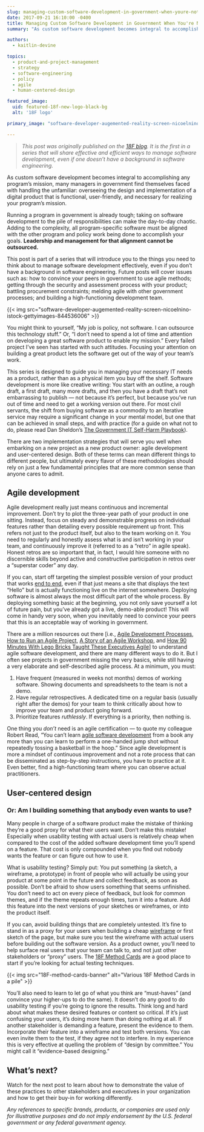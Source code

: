 ```yaml
---
slug: managing-custom-software-development-in-government-when-youre-not-a-software-engineer
date: 2017-09-21 16:10:00 -0400
title: Managing Custom Software Development in Government When You're Not a Software Engineer
summary: "As custom software development becomes integral to accomplishing any program's mission, many managers in government find themselves faced with handling the unfamiliar: overseeing the design and implementation of a digital product that is functional, user-friendly, and necessary for realizing your program’s mission."

authors:
  - kaitlin-devine

topics:
  - product-and-project-management
  - strategy
  - software-engineering
  - policy
  - agile
  - human-centered-design

featured_image:
  uid: featured-18f-new-logo-black-bg
  alt: '18F logo'

primary_image: "software-developer-augemented-reality-screen-nicoelnino-istock-gettyimages-844536006"

---
```


> _This post was originally published on the [18F blog](https://18f.gsa.gov/2017/09/20/managing-custom-software-development-in-government-when-youre-not-a-software-engineer/). It is the first in a series that will share effective and efficient ways to manage software development, even if one doesn’t have a background in software engineering._

As custom software development becomes integral to accomplishing any program’s mission, many managers in government find themselves faced with handling the unfamiliar: overseeing the design and implementation of a digital product that is functional, user-friendly, and necessary for realizing your program’s mission.

Running a program in government is already tough; taking on software development to the pile of responsibilities can make the day-to-day chaotic. Adding to the complexity, all program-specific software must be aligned with the other program and policy work being done to accomplish your goals. **Leadership and management for that alignment cannot be outsourced.**

This post is part of a series that will introduce you to the things you need to think about to manage software development effectively, even if you don’t have a background in software engineering. Future posts will cover issues such as: how to convince your peers in government to use agile methods; getting through the security and assessment process with your product; battling procurement constraints; melding agile with other government processes; and building a high-functioning development team.

{{< img src="software-developer-augemented-reality-screen-nicoelnino-istock-gettyimages-844536006" >}}

You might think to yourself, “My job is policy, not software. I can outsource this technology stuff.” Or, “I don’t need to spend a lot of time and attention on developing a great software product to enable my mission.” Every failed project I’ve seen has started with such attitudes. Focusing your attention on building a great product lets the software get out of the way of your team’s work.

This series is designed to guide you in managing your necessary IT needs as a product, rather than as a physical item you buy off the shelf. Software development is more like creative writing: You start with an outline, a rough draft, a first draft, many more drafts, and then you have a draft that’s not embarrassing to publish — not because it’s perfect, but because you’ve run out of time and need to get a working version out there. For most civil servants, the shift from buying software as a commodity to an iterative service may require a significant change in your mental model, but one that can be achieved in small steps, and with practice (for a guide on what not to do, please read Dan Sheldon’s [The Government IT Self-Harm Playbook](https://medium.com/@sheldonline/the-government-it-self-harm-playbook-6537d3920f65#.ab2mvocaz)).

There are two implementation strategies that will serve you well when embarking on a new project as a new product owner: agile development and user-centered design. Both of these terms can mean different things to different people, but ultimately every flavor of these methodologies should rely on just a few fundamental principles that are more common sense than anyone cares to admit.

## Agile development

Agile development really just means continuous and incremental improvement. Don’t try to plot the three-year path of your product in one sitting. Instead, focus on steady and demonstrable progress on individual features rather than detailing every possible requirement up front. This refers not just to the product itself, but also to the team working on it. You need to regularly and honestly assess what is and isn’t working in your team, and continuously improve it (referred to as a “retro” in agile speak). Honest retros are so important that, in fact, I would hire someone with no discernible skills beyond active and constructive participation in retros over a “superstar coder” any day.

If you can, start off targeting the simplest possible version of your product that works [end to end](https://18f.gsa.gov/2017/01/11/the-best-way-to-build-big-is-to-start-small/), even if that just means a site that displays the text “Hello” but is actually functioning live on the internet somewhere. Deploying software is almost always the most difficult part of the whole process. By deploying something basic at the beginning, you not only save yourself a lot of future pain, but you’ve already got a live, demo-able product! This will come in handy very soon, when you inevitably need to convince your peers that this is an acceptable way of working in government.

There are a million resources out there [i.e., [Agile Development Processes](https://modularcontracting.18f.gov/agile-development/), [How to Run an Agile Project](https://www.youtube.com/watch?v=FpBjClJTVQ0), [A Story of an Agile Workshop](https://18f.gsa.gov/2015/02/11/a-story-of-an-agile-workshop/), and [How 90 Minutes With Lego Bricks Taught These Executives Agile](https://18f.gsa.gov/2015/08/31/how-playing-with-legos-taught-executives-agile/)] to understand agile software development, and there are many different ways to do it. But I often see projects in government missing the very basics, while still having a very elaborate and self-described agile process. At a minimum, you must:

1.  Have frequent (measured in weeks not months) demos of working software. Showing documents and spreadsheets to the team is not a demo.
2.  Have regular retrospectives. A dedicated time on a regular basis (usually right after the demos) for your team to think critically about how to improve your team and product going forward.
3.  Prioritize features _ruthlessly_. If everything is a priority, then nothing is.

One thing you _don’t_ need is an agile certification — to quote my colleague Robert Read, “You can’t learn [agile software development](http://agilemanifesto.org/) from a book any more than you can learn to perform a one-handed jump shot without repeatedly tossing a basketball in the hoop.” Since agile development is more a mindset of continuous improvement and not a rote process that can be disseminated as step-by-step instructions, you have to practice at it. Even better, find a high-functioning team where you can observe actual practitioners.

## User-centered design

### Or: Am I building something that anybody even wants to use?

Many people in charge of a software product make the mistake of thinking they’re a good proxy for what their users want. Don’t make this mistake! Especially when usability testing with actual users is relatively cheap when compared to the cost of the added software development time you’ll spend on a feature. That cost is only compounded when you find out nobody wants the feature or can figure out how to use it.

What is usability testing? Simply put: You put something (a sketch, a wireframe, a prototype) in front of people who will actually be using your product at some point in the future and collect feedback, as soon as possible. Don’t be afraid to show users something that seems unfinished. You don’t need to act on every piece of feedback, but look for common themes, and if the theme repeats enough times, turn it into a feature. Add this feature into the next versions of your sketches or wireframes, or into the product itself.

If you can, avoid building things that are completely untested. It’s fine to stand in as a proxy for your users when building a cheap [wireframe](https://www.usability.gov/how-to-and-tools/methods/wireframing.html) or first sketch of the page, but make sure you test the wireframe with actual users before building out the software version. As a product owner, you’ll need to help surface real users that your team can talk to, and not just other stakeholders or “proxy” users. The [18F Method Cards](https://18f.gsa.gov/2015/08/10/18f-design-methods/) are a good place to start if you’re looking for actual testing techniques.

{{< img src="18F-method-cards-banner" alt="Various 18F Method Cards in a pile" >}}

You’ll also need to learn to let go of what you think are “must-haves” (and convince your higher-ups to do the same). It doesn’t do any good to do usability testing if you’re going to ignore the results. Think long and hard about what makes these desired features or content so critical. If it’s just confusing your users, it’s doing more harm than doing nothing at all. If another stakeholder is demanding a feature, present the evidence to them. Incorporate their feature into a wireframe and test both versions. You can even invite them to the test, if they agree not to interfere. In my experience this is very effective at quelling the problem of “design by committee.” You might call it “evidence-based designing.”

## What’s next?

Watch for the next post to learn about how to demonstrate the value of these practices to other stakeholders and executives in your organization and how to get their buy-in for working differently.

_Any references to specific brands, products, or companies are used only for illustrative purposes and do not imply endorsement by the U.S. federal government or any federal government agency._
